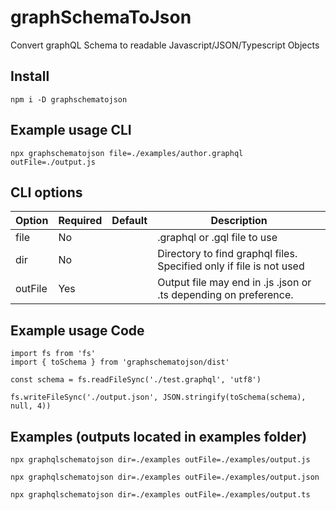 # graphSchemaToJson
Convert graphQL Schema to readable Javascript/JSON/Typescript Objects

## Install

    npm i -D graphschematojson

## Example usage CLI

    npx graphschematojson file=./examples/author.graphql outFile=./output.js

## CLI options

| Option | Required | Default | Description |
|--------|----------|---------|-------------|
| file   | No       |         | .graphql or .gql file to use|
| dir    | No       |         | Directory to find graphql files. Specified only if file is not used|
| outFile| Yes      |         | Output file may end in .js  .json  or .ts depending on preference.|

## Example usage Code

    import fs from 'fs'
    import { toSchema } from 'graphschematojson/dist'

    const schema = fs.readFileSync('./test.graphql', 'utf8')

    fs.writeFileSync('./output.json', JSON.stringify(toSchema(schema), null, 4))

## Examples  (outputs located in examples folder)

    npx graphqlschematojson dir=./examples outFile=./examples/output.js

    npx graphqlschematojson dir=./examples outFile=./examples/output.json

    npx graphqlschematojson dir=./examples outFile=./examples/output.ts

